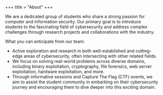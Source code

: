 +++
title = "About"
+++

We are a dedicated group of students who share a strong passion for computer and information security. Our primary goal is to introduce students to the fascinating field of cybersecurity and address complex challenges through research projects and collaborations with the industry.

What you can anticipate from our team:

- Active exploration and research in both well-established and cutting-edge areas of cybersecurity, often intersecting with other related fields.
- We focus on solving real-world problems across diverse domains, including binary exploitation, cryptography, file forensics, web server exploitation, hardware exploitation, and more.
- Through informative sessions and Capture The Flag (CTF) events, we aim to assist the student community in embarking on their cybersecurity journey and encouraging them to dive deeper into this exciting domain.
